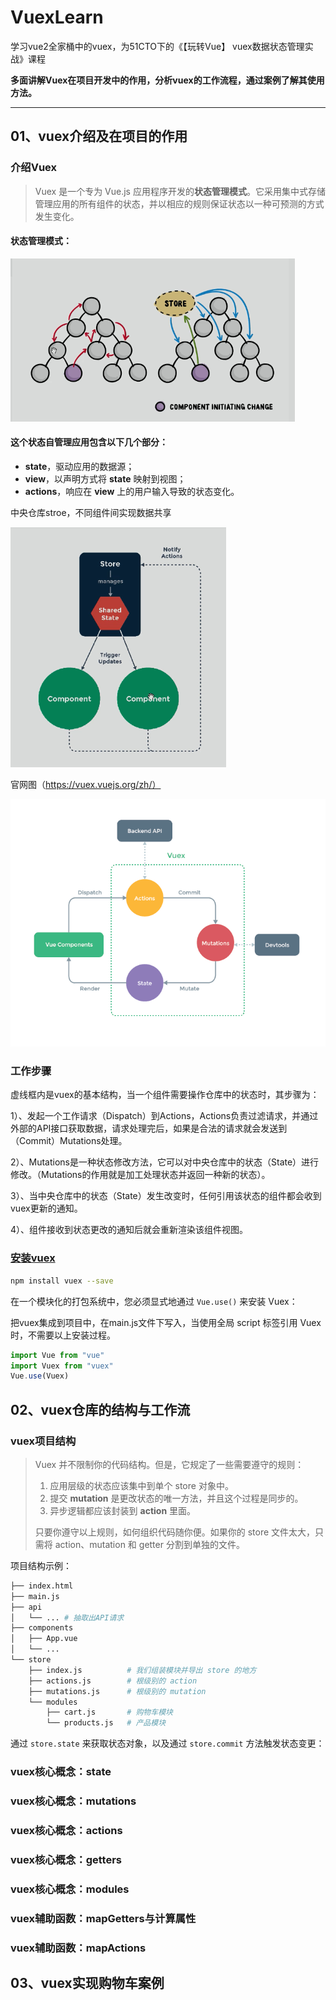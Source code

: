 # VuexLearn
学习vue2全家桶中的vuex，为51CTO下的《【玩转Vue】 vuex数据状态管理实战》课程

**多面讲解Vuex在项目开发中的作用，分析vuex的工作流程，通过案例了解其使用方法。**

------

## 01、vuex介绍及在项目的作用

### 介绍Vuex 

> Vuex 是一个专为 Vue.js 应用程序开发的**状态管理模式**。它采用集中式存储管理应用的所有组件的状态，并以相应的规则保证状态以一种可预测的方式发生变化。

#### 状态管理模式：

![1600342107993](README.assets/1600342107993.png)

#### 这个状态自管理应用包含以下几个部分：

- **state**，驱动应用的数据源；
- **view**，以声明方式将 **state** 映射到视图；
- **actions**，响应在 **view** 上的用户输入导致的状态变化。



中央仓库stroe，不同组件间实现数据共享

![1600342218815](README.assets/1600342218815.png)

官网图（https://vuex.vuejs.org/zh/）

![vuex](README.assets/vuex.png)

### 工作步骤

虚线框内是vuex的基本结构，当一个组件需要操作仓库中的状态时，其步骤为：

1）、发起一个工作请求（Dispatch）到Actions，Actions负责过滤请求，并通过外部的API接口获取数据，请求处理完后，如果是合法的请求就会发送到（Commit）Mutations处理。

2）、Mutations是一种状态修改方法，它可以对中央仓库中的状态（State）进行修改。（Mutations的作用就是加工处理状态并返回一种新的状态）。

3）、当中央仓库中的状态（State）发生改变时，任何引用该状态的组件都会收到vuex更新的通知。

4）、组件接收到状态更改的通知后就会重新渲染该组件视图。



### [安装vuex](https://vuex.vuejs.org/zh/installation.html)

```bash
npm install vuex --save
```

在一个模块化的打包系统中，您必须显式地通过 `Vue.use()` 来安装 Vuex：

把vuex集成到项目中，在main.js文件下写入，当使用全局 script 标签引用 Vuex 时，不需要以上安装过程。

```js
import Vue from "vue"
import Vuex from "vuex"
Vue.use(Vuex)
```



## 02、vuex仓库的结构与工作流

### vuex项目结构

> Vuex 并不限制你的代码结构。但是，它规定了一些需要遵守的规则：
>
> 1. 应用层级的状态应该集中到单个 store 对象中。
> 2. 提交 **mutation** 是更改状态的唯一方法，并且这个过程是同步的。
> 3. 异步逻辑都应该封装到 **action** 里面。
>
> 只要你遵守以上规则，如何组织代码随你便。如果你的 store 文件太大，只需将 action、mutation 和 getter 分割到单独的文件。

项目结构示例：

```bash
├── index.html
├── main.js
├── api
│   └── ... # 抽取出API请求
├── components
│   ├── App.vue
│   └── ...
└── store
    ├── index.js          # 我们组装模块并导出 store 的地方
    ├── actions.js        # 根级别的 action
    ├── mutations.js      # 根级别的 mutation
    └── modules
        ├── cart.js       # 购物车模块
        └── products.js   # 产品模块
```

通过 `store.state` 来获取状态对象，以及通过 `store.commit` 方法触发状态变更：



### vuex核心概念：state





### vuex核心概念：mutations





### vuex核心概念：actions





### vuex核心概念：getters





### vuex核心概念：modules





### vuex辅助函数：mapGetters与计算属性





### vuex辅助函数：mapActions



## 03、vuex实现购物车案例

























